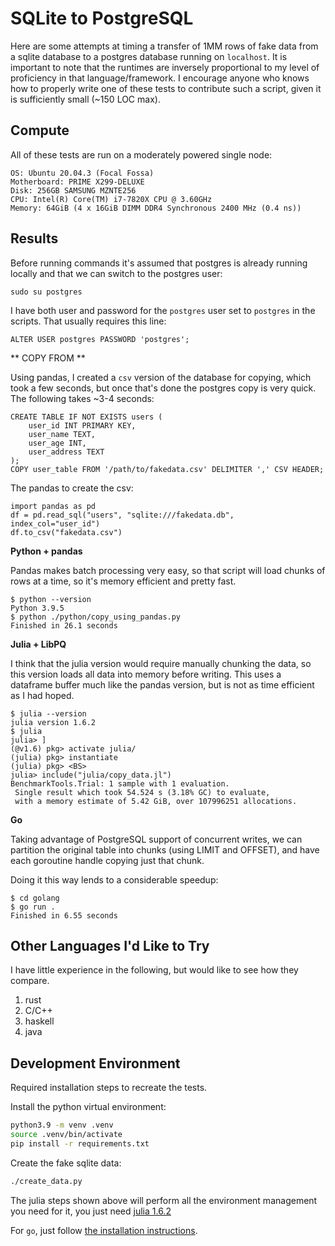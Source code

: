 SQLite to PostgreSQL
====================

Here are some attempts at timing a transfer of 1MM rows of fake data from a sqlite
database to a postgres database running on `localhost`. It is important to note that
the runtimes are inversely proportional to my level of proficiency in that
language/framework. I encourage anyone who knows how to properly write one of these
tests to contribute such a script, given it is sufficiently small (~150 LOC max).


Compute
-------

All of these tests are run on a moderately powered single node:

```
OS: Ubuntu 20.04.3 (Focal Fossa)
Motherboard: PRIME X299-DELUXE
Disk: 256GB SAMSUNG MZNTE256
CPU: Intel(R) Core(TM) i7-7820X CPU @ 3.60GHz
Memory: 64GiB (4 x 16GiB DIMM DDR4 Synchronous 2400 MHz (0.4 ns))
```


Results
-------

Before running commands it's assumed that postgres is already running locally and
that we can switch to the postgres user:

```
sudo su postgres
```

I have both user and password for the `postgres` user set to `postgres` in the
scripts. That usually requires this line:

```
ALTER USER postgres PASSWORD 'postgres';
```

** COPY FROM **

Using pandas, I created a `csv` version of the database for copying, which took a few
seconds, but once that's done the postgres copy is very quick. The following takes
~3-4 seconds:

```
CREATE TABLE IF NOT EXISTS users (
    user_id INT PRIMARY KEY,
    user_name TEXT,
    user_age INT,
    user_address TEXT
);
COPY user_table FROM '/path/to/fakedata.csv' DELIMITER ',' CSV HEADER;
```

The pandas to create the csv:
```python3
import pandas as pd
df = pd.read_sql("users", "sqlite:///fakedata.db", index_col="user_id")
df.to_csv("fakedata.csv")
```


**Python + pandas**

Pandas makes batch processing very easy, so that script will load chunks of rows at a
time, so it's memory efficient and pretty fast.

```
$ python --version
Python 3.9.5
$ python ./python/copy_using_pandas.py
Finished in 26.1 seconds
```

**Julia + LibPQ**

I think that the julia version would require manually chunking the data, so this
version loads all data into memory before writing. This uses a dataframe buffer much
like the pandas version, but is not as time efficient as I had hoped.

```
$ julia --version
julia version 1.6.2
$ julia
julia> ]
(@v1.6) pkg> activate julia/
(julia) pkg> instantiate
(julia) pkg> <BS>
julia> include("julia/copy_data.jl")
BenchmarkTools.Trial: 1 sample with 1 evaluation.
 Single result which took 54.524 s (3.18% GC) to evaluate,
 with a memory estimate of 5.42 GiB, over 107996251 allocations.
```

**Go**

Taking advantage of PostgreSQL support of concurrent writes, we can partition the
original table into chunks (using LIMIT and OFFSET), and have each goroutine handle
copying just that chunk.

Doing it this way lends to a considerable speedup:

```
$ cd golang
$ go run .
Finished in 6.55 seconds
```


Other Languages I'd Like to Try
--------------------------------

I have little experience in the following, but would like to see how they compare.

1. rust
2. C/C++
3. haskell
4. java


Development Environment
---------------

Required installation steps to recreate the tests.

Install the python virtual environment:

```bash
python3.9 -m venv .venv
source .venv/bin/activate
pip install -r requirements.txt
```

Create the fake sqlite data:
```bash
./create_data.py
```

The julia steps shown above will perform all the environment management you need for it, you just
need [julia 1.6.2](https://julialang.org/downloads)


For `go`, just follow [the installation instructions](https://golang.org/doc/install).
